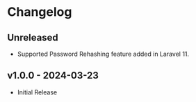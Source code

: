 # Changelog

## Unreleased

- Supported Password Rehashing feature added in Laravel 11.

## v1.0.0 - 2024-03-23

- Initial Release
